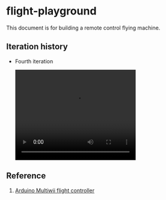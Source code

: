 # flight-playground

This document is for building a remote control flying machine.




## Iteration history 

- Fourth iteration

  <video width="320" height="240" controls>
    <source src="./assets/IMG_9403.mp4" type="video/mp4">
    </video>



## Reference

1. [Arduino Multiwii flight controller](https://www.electronoobs.com/eng_robotica_tut5_3.php)
